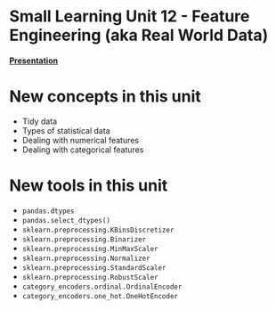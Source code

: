 # Small Learning Unit 12 - Feature Engineering (aka Real World Data)

#### [Presentation](https://docs.google.com/presentation/d/1T__A8GhXq8to6pDMR-ZUtEb-ukwDGZPzbKXfuShlyHE/edit?usp=sharing)

# New concepts in this unit
* Tidy data
* Types of statistical data
* Dealing with numerical features
* Dealing with categorical features

# New tools in this unit
* `pandas.dtypes`
* `pandas.select_dtypes()`
* `sklearn.preprocessing.KBinsDiscretizer`
* `sklearn.preprocessing.Binarizer`
* `sklearn.preprocessing.MinMaxScaler`
* `sklearn.preprocessing.Normalizer`
* `sklearn.preprocessing.StandardScaler`
* `sklearn.preprocessing.RobustScaler`
* `category_encoders.ordinal.OrdinalEncoder`
* `category_encoders.one_hot.OneHotEncoder`
